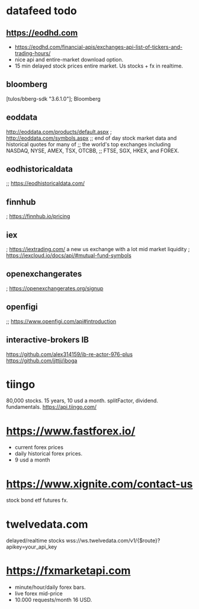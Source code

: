 # datafeed todo

## https://eodhd.com
- https://eodhd.com/financial-apis/exchanges-api-list-of-tickers-and-trading-hours/
- nice api and entire-market download option.
- 15 min delayed stock prices entire market. Us stocks + fx in realtime.

## bloomberg
 [tulos/bberg-sdk "3.6.1.0"]; Bloomberg


## eoddata
  http://eoddata.com/products/default.aspx
; http://eoddata.com/symbols.aspx
;; end of day stock market data and historical quotes for many of 
;; the world's top exchanges including NASDAQ, NYSE, AMEX, TSX, OTCBB, 
;; FTSE, SGX, HKEX, and FOREX.


## eodhistoricaldata
;; https://eodhistoricaldata.com/


## finnhub
; https://finnhub.io/pricing

## iex

; https://iextrading.com/  a new us exchange with a lot mid market liquidity
; https://iexcloud.io/docs/api/#mutual-fund-symbols

## openexchangerates

; https://openexchangerates.org/signup

## openfigi
;; https://www.openfigi.com/api#introduction


## interactive-brokers IB
https://github.com/alex314159/ib-re-actor-976-plus
https://github.com/jjttjj/iboga

# tiingo
80,000 stocks. 15 years, 10 usd a month. splitFactor, dividend. fundamentals.
https://api.tiingo.com/


# https://www.fastforex.io/
- current forex prices
- daily historical forex prices.
- 9 usd a month

# https://www.xignite.com/contact-us 
stock bond etf futures fx. 

# twelvedata.com 
delayed/realtime stocks
wss://ws.twelvedata.com/v1/{$route}?apikey=your_api_key

# https://fxmarketapi.com
- minute/hour/daily forex bars.
- live forex mid-price
- 10.000 requests/month 16 USD.

